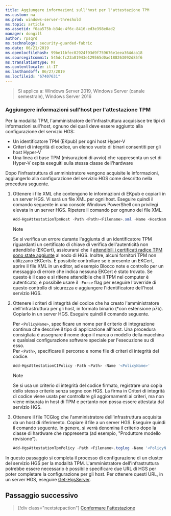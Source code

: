 ```yaml
---
title: Aggiungere informazioni sull'host per l'attestazione TPM
ms.custom: na
ms.prod: windows-server-threshold
ms.topic: article
ms.assetid: f0aa575b-b34e-4f6c-8416-ed3e398e0ad2
manager: dongill
author: rpsqrd
ms.technology: security-guarded-fabric
ms.date: 06/21/2019
ms.openlocfilehash: 99be11bfec02924f93d9f759676e1eea364daa18
ms.sourcegitcommit: 545dcfc23a81943e129565d0ad188263092d85f6
ms.translationtype: MT
ms.contentlocale: it-IT
ms.lasthandoff: 06/27/2019
ms.locfileid: "67407631"
---
```

>Si applica a: Windows Server 2019, Windows Server (canale semestrale), Windows Server 2016

### <a name="add-host-information-for-tpm-trusted-attestation"></a>Aggiungere informazioni sull'host per l'attestazione TPM

Per la modalità TPM, l'amministratore dell'infrastruttura acquisisce tre tipi di informazioni sull'host, ognuno dei quali deve essere aggiunto alla configurazione del servizio HGS:

- Un identificatore TPM (EKpub) per ogni host Hyper-V
- Criteri di integrità di codice, un elenco vuoto di binari consentiti per gli host Hyper-V
- Una linea di base TPM (misurazioni di avvio) che rappresenta un set di Hyper-V ospita eseguiti sulla stessa classe dell'hardware

Dopo l'infrastruttura di amministratore vengono acquisite le informazioni, aggiungerlo alla configurazione del servizio HGS come descritto nella procedura seguente.

1. Ottenere i file XML che contengono le informazioni di EKpub e copiarli in un server HGS. Vi sarà un file XML per ogni host. Eseguire quindi il comando seguente in una console Windows PowerShell con privilegi elevata in un server HGS. Ripetere il comando per ognuno dei file XML.

    ```powershell
    Add-HgsAttestationTpmHost -Path <Path><Filename>.xml -Name <HostName>
    ```

    > [!NOTE]
    > Se si verifica un errore durante l'aggiunta di un identificatore TPM riguardanti un certificato di chiave di verifica dell'autenticità non attendibile (EKCert), assicurarsi che il [attendibili i certificati radice TPM sono state aggiunte](guarded-fabric-install-trusted-tpm-root-certificates.md) al nodo di HGS.
    > Inoltre, alcuni fornitori TPM non utilizzano EKCerts.
    > È possibile controllare se è presente un EKCert, aprire il file XML in un editor, ad esempio Blocco note e controllo per un messaggio di errore che indica nessuna EKCert è stato trovato.
    > Se questo è il caso e si ritiene attendibile che il TPM nel computer è autenticato, è possibile usare il `-Force` flag per eseguire l'override di questo controllo di sicurezza e aggiungere l'identificatore dell'host servizio HGS.

2. Ottenere i criteri di integrità del codice che ha creato l'amministratore dell'infrastruttura per gli host, in formato binario (\*con estensione p7b). Copiarlo in un server HGS. Eseguire quindi il comando seguente.

    Per `<PolicyName>`, specificare un nome per il criterio di integrazione continua che descrive il tipo di applicazione all'host. Una procedura consigliata è assegnare il nome dopo il marca o modello della macchina e qualsiasi configurazione software speciale per l'esecuzione su di esso.<br>Per `<Path>`, specificare il percorso e nome file di criteri di integrità del codice.

    ```powershell
    Add-HgsAttestationCIPolicy -Path <Path> -Name '<PolicyName>'
    ```
    
    > [!NOTE]
    > Se si usa un criterio di integrità del codice firmato, registrare una copia dello stesso criterio senza segno con HGS.
    > La firma in Criteri di integrità di codice viene usata per controllare gli aggiornamenti ai criteri, ma non viene misurata in host di TPM e pertanto non possa essere attestata dal servizio HGS.

3. Ottenere il file TCGlog che l'amministratore dell'infrastruttura acquisita da un host di riferimento. Copiare il file a un server HGS. Eseguire quindi il comando seguente. In genere, si verrà denomina il criterio dopo la classe di hardware che rappresenta (ad esempio, "Produttore modello revisione").

    ```powershell
    Add-HgsAttestationTpmPolicy -Path <Filename>.tcglog -Name '<PolicyName>'
    ```

In questo passaggio si completa il processo di configurazione di un cluster del servizio HGS per la modalità TPM. L'amministratore dell'infrastruttura potrebbe essere necessario è possibile specificare due URL di HGS per poter completare la configurazione per gli host. Per ottenere questi URL, in un server HGS, eseguire [Get-HgsServer](https://docs.microsoft.com/powershell/module/hgsserver/get-hgsserver?view=win10-ps).

## <a name="next-step"></a>Passaggio successivo

> [!div class="nextstepaction"]
> [Confermare l'attestazione](guarded-fabric-confirm-hosts-can-attest-successfully.md)
